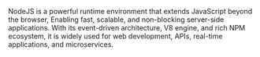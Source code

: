 NodeJS is a powerful runtime environment that extends JavaScript beyond the browser, 
Enabling fast, scalable, and non-blocking server-side applications. 
With its event-driven architecture, V8 engine, and rich NPM ecosystem, 
it is widely used for web development, APIs, real-time applications, and microservices.
